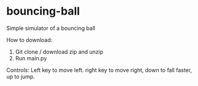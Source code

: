 # bouncing-ball

Simple simulator of a bouncing ball

How to download: 
1. Git clone / download zip and unzip
2. Run main.py

Controls:
Left key to move left. right key to move right,  down to fall faster, up to jump.

